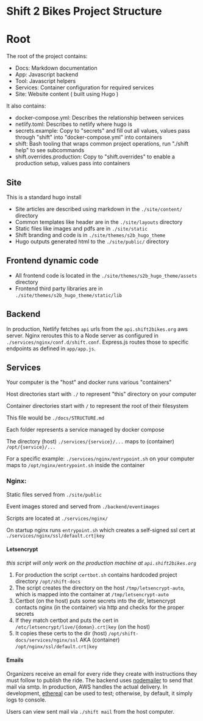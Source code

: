 # Shift 2 Bikes Project Structure

# Root

The root of the project contains:

- Docs: Markdown documentation
- App: Javascript backend 
- Tool: Javascript helpers
- Services: Container configuration for required services
- Site: Website content ( built using Hugo )

It also contains:
- docker-compose.yml: Describes the relationship between services
- netlify.toml: Describes to netlify where hugo is
- secrets.example: Copy to "secrets" and fill out all values, values pass through "shift" into "docker-compose.yml" into containers
- shift: Bash tooling that wraps common project operations, run "./shift help" to see subcommands
- shift.overrides.production: Copy to "shift.overrides" to enable a production setup, values pass into containers

## Site

This is a standard hugo install

- Site articles are described using markdown in the `./site/content/` directory
- Common templates like header are in the `./site/layouts` directory
- Static files like images and pdfs are in `./site/static`
- Shift branding and code is in `./site/themes/s2b_hugo_theme`
- Hugo outputs generated html to the `./site/public/` directory

## Frontend dynamic code

- All frontend code is located in the `./site/themes/s2b_hugo_theme/assets` directory
- Frontend third party libraries are in `./site/themes/s2b_hugo_theme/static/lib`

## Backend

In production,  Netlify fetches `api` urls from the `api.shift2bikes.org` aws server. Nginx reroutes this to a Node server as configured in `./services/nginx/conf.d/shift.conf`. Express.js routes those to specific endpoints as defined in `app/app.js`.

## Services

Your computer is the "host" and docker runs various "containers"

Host directories start with `./` to represent "this" directory on your computer

Container directories start with `/` to represent the root of their filesystem 

This file would be `./docs/STRUCTURE.md`

Each folder represents a service managed by docker compose

The directory (host) `./services/{service}/...` maps to (container) `/opt/{service}/...`

For a specific example: `./services/nginx/entrypoint.sh` on your computer maps to `/opt/nginx/entrypoint.sh` inside the container


### Nginx:

Static files served from `./site/public`

Event images stored and served from `./backend/eventimages`

Scripts are located at `./services/nginx/`

On startup nginx runs `entrypoint.sh` which creates a self-signed ssl cert at `./services/nginx/ssl/default.crt|key`

#### Letsencrypt

*this script will only work on the production machine at `api.shift2bikes.org`*

1. For production the script `certbot.sh` contains hardcoded project directory `/opt/shift-docs`
2. The script creates the directory on the host `/tmp/letsencrypt-auto`, which is mapped into the container at `/tmp/letsencrypt-auto`
3. Certbot (on the host) puts some secrets into the dir, letsencrypt contacts nginx (in the container) via http and checks for the proper secrets
4. If they match certbot and puts the cert in `/etc/letsencrypt/live/{doman}.crt|key` (on the host)
5. It copies these certs to the dir (host) `/opt/shift-docs/services/nginx/ssl` AKA (container) `/opt/nginx/ssl/default.crt|key`

#### Emails

Organizers receive an email for every ride they create with instructions they must follow to publish the ride. The backend uses [nodemailer](https://nodemailer.com) to send that mail via smtp. In production, AWS handles the actual delivery. In development, [ethereal](https://ethereal.email/messages) can be used to test; otherwise, by default, it simply logs to console. 

Users can view sent mail via `./shift mail` from the host computer.
